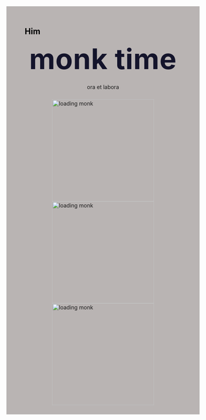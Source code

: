 <DOCTYPE html>
<html>
<body>
  <div class="header">
    <ul class="link">
      <a id="him" class="link" href="https://en.wikipedia.org/wiki/Columbo_(character)" style="text-decoration: none;"><h2 class="site-nav_heading" style="color: black;">Him</h2></a>
    </ul>
      <div class="medcontain">
        <h1 class="title">monk time</h1>
          <p class="subheader">ora et labora</p></div>
          <img class=displayed width="266" alt="loading monk" src="https://github.com/isisraphael/isisraphael.github.io/assets/145406506/3746efaa-03de-4d99-8b26-6a4cb151932e">
          <img class=displayed2 width="266" alt="loading monk" src="https://github.com/isisraphael/isisraphael.github.io/assets/145406506/3746efaa-03de-4d99-8b26-6a4cb151932e">
          <img class=displayed3 width="266" alt="loading monk" src="https://github.com/isisraphael/isisraphael.github.io/assets/145406506/3746efaa-03de-4d99-8b26-6a4cb151932e">
<style>
  IMG.displayed {
    display: block;
    margin-left: auto;
    margin-right: auto 
}
IMG.displayed2 {
    display: block;
    margin-left: auto;
    margin-right: auto
  }
IMG.displayed3 {
    display: block;
    margin-left: auto;
    margin-right: auto 
}
.body {
  color: #4e4b66;
  font-family:andalus;
  font-size: 18px;
  line-height: 1.667em;
}
.header {
  background-color: #b9b4b3;
  padding:24px;
  position: relative;
  margin-top: 0;
  max-width: 1000px;
  margin-left: auto;
  margin-right: auto;
}
}
.navheadcontainer {
  max-width: 1200px;
  margin-left: auto;
  margin-right: auto;
  padding-left: 24px;
  padding-right: 24px;
}
.headerwrap{
justify-content: space-between;
  align-items: center;
  display: flex;
}
.sectiontwo {
  margin-bottom: 53px;
  padding-top: 8%;
  padding-bottom: 100px;
}
.medcontain {
  margin-bottom: 24px;
  max-width: 727px;
  margin-left: auto;
  margin-right: auto;
  padding-left: 24px;
  padding-right: 24px;
  text-align: center
}
.title {
  text-align: center;
  letter-spacing: .01em;
  font-size: 74px;
  font-weight: 700;
  line-height: 1.115em;
  margin-top: 0;
  margin-bottom: 24px;
  color: #14142b;
}
.subheader {
  max-width: 520px;
  margin-left: auto;
  margin-right: auto;
}
.p {
  color: #4e4b66;
  margin-bottom: 20px;
  margin-top:0px;
  }
.containerclassic {
    max-width: 1320px;
  margin-left: auto;
  margin-right: auto;
  padding-left: 24px;
  padding-right: 24px;
}
